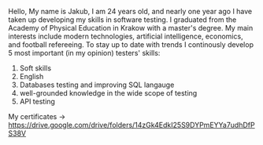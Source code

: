 Hello,
My name is Jakub, I am 24 years old, and nearly one year ago I have taken up developing my skills in software testing. I graduated from the Academy of Physical Education in Krakow with a master's degree. My main interests include modern technologies, artificial intelligence, economics, and football refereeing. To stay up to date with trends I continously develop 5 most important (in my opinion) testers' skills:

1) Soft skills
2) English
3) Databases testing and improving SQL langauge
4) well-grounded knowledge in the wide scope of testing
5) API testing


My certificates -> https://drive.google.com/drive/folders/14zGk4EdkI25S9DYPmEYYa7udhDfPS38V

